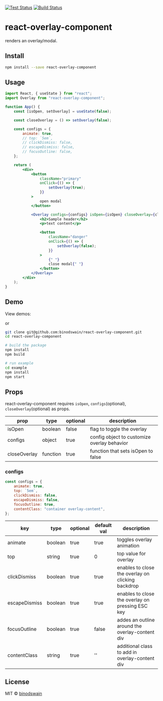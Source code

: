 [![Test Status](https://github.com/binodswain/react-overlay-component/workflows/Test/badge.svg)](https://github.com/binodswain/react-overlay-component/actions?query=workflow%3ATest)
[![Build Status](https://github.com/binodswain/react-overlay-component/workflows/Build/badge.svg)](https://github.com/binodswain/react-overlay-component/actions?query=workflow%3ABuild)

# react-overlay-component

renders an overlay/modal.

## Install

```bash
npm install --save react-overlay-component
```

## Usage

```jsx
import React, { useState } from "react";
import Overlay from "react-overlay-component";

function App() {
    const [isOpen, setOverlay] = useState(false);

    const closeOverlay = () => setOverlay(false);

    const configs = {
        animate: true,
        // top: `5em`,
        // clickDismiss: false,
        // escapeDismiss: false,
        // focusOutline: false,
    };

    return (
        <div>
            <button
                className="primary"
                onClick={() => {
                    setOverlay(true);
                }}
            >
                open modal
            </button>

            <Overlay configs={configs} isOpen={isOpen} closeOverlay={closeOverlay}>
                <h2>Sample header</h2>
                <p>text content</p>

                <button
                    className="danger"
                    onClick={() => {
                        setOverlay(false);
                    }}
                >
                    {" "}
                    close modal{" "}
                </button>
            </Overlay>
        </div>
    );
}
```

## Demo

View demos:

or

```bash
git clone git@github.com:binodswain/react-overlay-component.git
cd react-overlay-component

# build the package
npm install
npm build

# run example
cd example
npm install
npm start
```

## Props

react-overlay-component requires `isOpen`, `configs`(optional), `closeOverlay`(optional) as props.

| prop         | type     | optional | description                                 |
| ------------ | -------- | -------- | ------------------------------------------- |
| isOpen       | boolean  | false    | flag to toggle the overlay                  |
| configs      | object   | true     | config object to customize overlay behavior |
| closeOverlay | function | true     | function that sets isOpen to false          |

### configs

```js
const configs = {
    animate: true,
    top: `5em`,
    clickDismiss: false,
    escapeDismiss: false,
    focusOutline: true,
    contentClass: "container overlay-content",
};
```

| key           | type    | optional | default val | description                                       |
| ------------- | ------- | -------- | ----------- | ------------------------------------------------- |
| animate       | boolean | true     | true        | toggles overlay animation                         |
| top           | string  | true     | 0           | top value for overlay                             |
| clickDismiss  | boolean | true     | true        | enables to close the overlay on clicking backdrop |
| escapeDismiss | boolean | true     | true        | enables to close the overlay on pressing ESC key  |
| focusOutline  | boolean | true     | false       | addes an outline around the overlay-content div   |
| contentClass  | string  | true     | ''          | additional class to add in overlay-content div    |

## License

MIT © [binodswain](https://github.com/binodswain)
